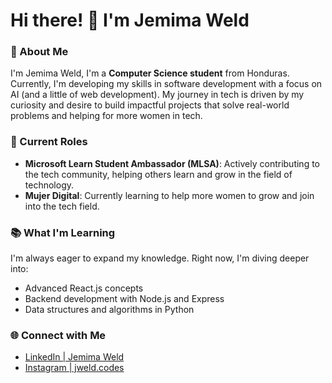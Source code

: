 # Hi there! 👋 I'm Jemima Weld

### 🌟 About Me

I'm Jemima Weld, I'm a **Computer Science student** from Honduras. Currently, I'm developing my skills in software development with a focus on AI (and a little of web development). 
My journey in tech is driven by my curiosity and desire to build impactful projects that solve real-world problems and helping for more women in tech.
<!-- 
### 💻 What I Do

- **Front-End Development**: Crafting beautiful and functional user interfaces with a strong eye for design and usability.
- **Web Development**: Building responsive and dynamic websites using the latest web technologies.
- **Tech Stack**: React, JavaScript, Python, C++, C#, and more! -->
### 🚀 Current Roles

- **Microsoft Learn Student Ambassador (MLSA)**: Actively contributing to the tech community, helping others learn and grow in the field of technology.
- **Mujer Digital**: Currently learning to help more women to grow and join into the tech field.

### 📚 What I'm Learning

I'm always eager to expand my knowledge. Right now, I'm diving deeper into:

- Advanced React.js concepts
- Backend development with Node.js and Express
- Data structures and algorithms in Python

### 🌐 Connect with Me

- [LinkedIn | Jemima Weld](https://www.linkedin.com/in/jemima-weld-134502188/)
- [Instagram | jweld.codes ](https://www.instagram.com/jweld.codes/?hl=es-la)
